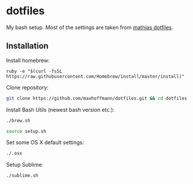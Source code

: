 dotfiles
========

My bash setup. Most of the settings are taken from [mathias dotfiles](https://github.com/mathiasbynens/dotfiles).

Installation
------------

Install homebrew:
```
ruby -e "$(curl -fsSL https://raw.githubusercontent.com/Homebrew/install/master/install)"
```

Clone repository:
```bash
git clone https://github.com/maxhoffmann/dotfiles.git && cd dotfiles
```

Install Bash Utils (newest bash version etc.):
```bash
./brew.sh
```

```bash
source setup.sh
```

Set some OS X default settings:
```bash
./.osx
```

Setup Sublime:
```bash
./sublime.sh
```
